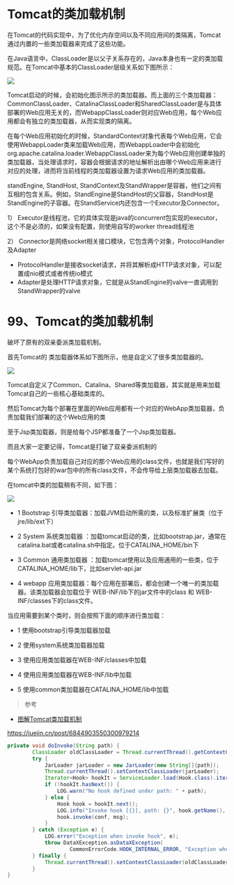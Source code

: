 
# Tomcat的类加载机制

在Tomcat的代码实现中，为了优化内存空间以及不同应用间的类隔离，Tomcat通过内置的一些类加载器来完成了这些功能。

在Java语言中，ClassLoader是以父子关系存在的，Java本身也有一定的类加载规范。在Tomcat中基本的ClassLoader层级关系如下图所示：

![](../../pic/2020-10-25/2020-10-25-15-30-09.png)

Tomcat启动的时候，会初始化图示所示的类加载器。而上面的三个类加载器：CommonClassLoader、CatalinaClassLoader和SharedClassLoader是与具体部署的Web应用无关的，而WebappClassLoader则对应Web应用，每个Web应用都会有独立的类加载器，从而实现类的隔离。

在每个Web应用初始化的时候，StandardContext对象代表每个Web应用，它会使用WebappLoader类来加载Web应用，而WebappLoader中会初始化org.apache.catalina.loader.WebappClassLoader来为每个Web应用创建单独的类加载器，当处理请求时，容器会根据请求的地址解析出由哪个Web应用来进行对应的处理，进而将当前线程的类加载器设置为请求Web应用的类加载器。


standEngine, StandHost, StandContext及StandWrapper是容器，他们之间有互相的包含关系。例如，StandEngine是StandHost的父容器，StandHost是StandEngine的子容器。在StandService内还包含一个Executor及Connector。

1） Executor是线程池，它的具体实现是java的concurrent包实现的executor，这个不是必须的，如果没有配置，则使用自写的worker thread线程池

2） Connector是网络socket相关接口模块，它包含两个对象，ProtocolHandler及Adapter

- ProtocolHandler是接收socket请求，并将其解析成HTTP请求对象，可以配置成nio模式或者传统io模式
- Adapter是处理HTTP请求对象，它就是从StandEngine的valve一直调用到StandWrapper的valve








# 99、Tomcat的类加载机制

破坏了原有的双亲委派类加载机制。

首先Tomcat的 类加载器体系如下图所示，他是自定义了很多类加载器的。

![](../../pic/2019-08-03-23-30-50.png)

Tomcat自定义了Common、Catalina、Shared等类加载器，其实就是用来加载Tomcat自己的一些核心基础类库的。

然后Tomcat为每个部署在里面的Web应用都有一个对应的WebApp类加载器，负责加载我们部署的这个Web应用的类

至于Jsp类加载器，则是给每个JSP都准备了一个Jsp类加载器。

而且大家一定要记得，Tomcat是打破了双亲委派机制的

每个WebApp负责加载自己对应的那个Web应用的class文件，也就是我们写好的某个系统打包好的war包中的所有class文件，不会传导给上层类加载器去加载。


在tomcat中类的加载稍有不同，如下图：

![](../../pic/2020-03-13-22-22-19.png)

- 1 Bootstrap 引导类加载器：加载JVM启动所需的类，以及标准扩展类（位于jre/lib/ext下）

- 2 System 系统类加载器 ：加载tomcat启动的类，比如bootstrap.jar，通常在catalina.bat或者catalina.sh中指定。位于CATALINA_HOME/bin下

- 3 Common 通用类加载器 ：加载tomcat使用以及应用通用的一些类，位于CATALINA_HOME/lib下，比如servlet-api.jar

- 4 webapp 应用类加载器：每个应用在部署后，都会创建一个唯一的类加载器。该类加载器会加载位于 WEB-INF/lib下的jar文件中的class 和 WEB-INF/classes下的class文件。

当应用需要到某个类时，则会按照下面的顺序进行类加载：

- 1 使用bootstrap引导类加载器加载

- 2 使用system系统类加载器加载

- 3 使用应用类加载器在WEB-INF/classes中加载

- 4 使用应用类加载器在WEB-INF/lib中加载

- 5 使用common类加载器在CATALINA_HOME/lib中加载


> 参考

- [图解Tomcat类加载机制](https://www.cnblogs.com/xing901022/p/4574961.html)



https://juejin.cn/post/6844903550300979214


```java
private void doInvoke(String path) {
        ClassLoader oldClassLoader = Thread.currentThread().getContextClassLoader();
        try {
            JarLoader jarLoader = new JarLoader(new String[]{path});
            Thread.currentThread().setContextClassLoader(jarLoader);
            Iterator<Hook> hookIt = ServiceLoader.load(Hook.class).iterator();
            if (!hookIt.hasNext()) {
                LOG.warn("No hook defined under path: " + path);
            } else {
                Hook hook = hookIt.next();
                LOG.info("Invoke hook [{}], path: {}", hook.getName(), path);
                hook.invoke(conf, msg);
            }
        } catch (Exception e) {
            LOG.error("Exception when invoke hook", e);
            throw DataXException.asDataXException(
                    CommonErrorCode.HOOK_INTERNAL_ERROR, "Exception when invoke hook", e);
        } finally {
            Thread.currentThread().setContextClassLoader(oldClassLoader);
        }
}
```
